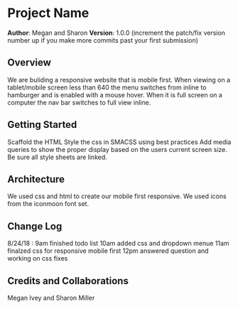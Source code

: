 # Project Name

**Author**: Megan and Sharon
**Version**: 1.0.0 (increment the patch/fix version number up if you make more commits past your first submission)

## Overview
We are buliding a responsive website that is mobile first. When viewing on a tablet/mobile screen less than 640 the menu switches from inline to hamburger and is enabled with a mouse hover. When it is full screen on a computer the nav bar switches to full view inline.

## Getting Started
Scaffold the HTML
Style the css in SMACSS using best practices
Add media queries to show the proper display based on the users current screen size. 
Be sure all style sheets are linked.

## Architecture
<!-- Provide a detailed description of the application design. What technologies (languages, libraries, etc) you're using, and any other relevant design information. -->
We used css and html to create our mobile first responsive. We used icons from the iconmoon font set. 


## Change Log
<!-- Use this are to document the iterative changes made to your application as each feature is successfully implemented. Use time stamps. Here's an examples:

01-01-2001 4:59pm - Application now has a fully-functional express server, with GET and POST routes for the book resource.
-->
8/24/18 :
9am finished todo list
10am added css and dropdown menue
11am finalzed css for responsive mobile first
12pm answered question and working on css fixes



## Credits and Collaborations
<!-- Give credit (and a link) to other people or resources that helped you build this application. -->
Megan Ivey and Sharon Miller